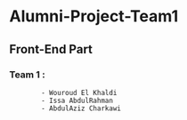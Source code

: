 # Alumni-Project-Team1
## Front-End Part 
### Team 1 : 
            - Wouroud El Khaldi
            - Issa AbdulRahman 
            - AbdulAziz Charkawi
